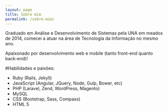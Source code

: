 ```yaml
---
layout: page
title: Sobre mim
permalink: /sobre-mim/
---
```


Graduado em Análise e Desenvolvimento de Sistemas pela UNA em meados de 2014, comecei a atuar na área de Tecnologia da Informação no mesmo ano.

Apaixonado por desenvolvimento web e mobile (tanto front-end quanto back-end)!


#Habilidades e paixões:

- Ruby (Rails, Jekyll)
- JavaScript (Angular, JQuery, Node, Gulp, Bower, etc)
- PHP (Laravel, Zend, WordPress, Magento)
- MySQL
- CSS (Bootstrap, Sass, Compass)
- HTML 5
